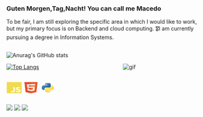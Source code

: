 ### **Guten Morgen,Tag,Nacht! You can call me Macedo** 

To be fair, I am still exploring the specific area in which I would like to work, but my primary focus is on Backend and cloud computing.
🎖️I am currently pursuing a degree in Information Systems.


##

![Anurag's GitHub stats](https://github-readme-stats.vercel.app/api?username=Br-76&hide=contribs&show_icons=true&theme=dark)

<img align="right" alt="gif" height="200" width="200" src="[https://media.tenor.com/fHr9qlbOMC0AAAAC/pixel-art.gif](https://media3.giphy.com/media/v1.Y2lkPTc5MGI3NjExNTAwdnFxYWFkOWU1dmZ4aDkzeXAyNTJiZ3BqZXhpNmp4eWtiNWlzcyZlcD12MV9pbnRlcm5hbF9naWZfYnlfaWQmY3Q9Zw/iiJ870TcI3PZKxatzS/giphy.gif)" class="gif-animation"> 

[![Top Langs](https://github-readme-stats.vercel.app/api/top-langs/?username=Br-76&theme=dark&layout=donut)](https://github.com/anuraghazra/github-readme-stats)

<div style="display: inline_block"><br>
  <img align="center" alt="Rafa-Js" height="30" width="40" src="https://raw.githubusercontent.com/devicons/devicon/master/icons/javascript/javascript-plain.svg">
  <img align="center" alt="Rafa-HTML" height="30" width="40" src="https://raw.githubusercontent.com/devicons/devicon/master/icons/html5/html5-original.svg">
  <img align="center" alt="Rafa-Python" height="30" width="40" src="https://raw.githubusercontent.com/devicons/devicon/master/icons/python/python-original.svg">
</div>

##

<div> 
  <a href="https://www.instagram.com/maiscedob/" target="_blank"><img src="https://img.shields.io/badge/-Instagram-%23E4405F?style=for-the-badge&logo=instagram&logoColor=white" target="_blank"></a>
  <a href="brmacedomi28@gmail.com"><img src="https://img.shields.io/badge/-Gmail-%23333?style=for-the-badge&logo=gmail&logoColor=white" target="_blank"></a>
  <a href="https://www.linkedin.com/in/breno-macedo-37a170221?lipi=urn%3Ali%3Apage%3Ad_flagship3_profile_view_base_contact_details%3Bpshr8gKZQqOLemqvQTV93w%3D%3D" target="_blank"><img src="https://img.shields.io/badge/-LinkedIn-%230077B5?style=for-the-badge&logo=linkedin&logoColor=white" target="_blank"></a> 
</div>

<link rel="stylesheet" href="https://cdnjs.cloudflare.com/ajax/libs/animate.css/3.5.2/animate.min.css">

